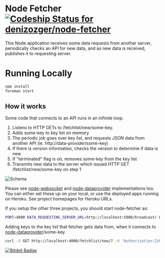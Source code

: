 # Node Fetcher [ ![Codeship Status for denizozger/node-fetcher](https://www.codeship.io/projects/09cdfe10-2e0f-0131-709f-26f2c1e2a692/status?branch=master)](https://www.codeship.io/projects/9380)

This Node application receives some data requests from another server, periodically checks an API for new data, and as new data is received, publishes it to requesting server.

# Running Locally

``` bash
npm install
foreman start
```

## How it works

Some code that connects to an API runs in an infinite loop.

1. Listens to HTTP GETs to /fetchlist/new/some-key.
2. Adds some-key to key list on memory
3. The periodic job goes over key list, and requests JSON data from another API (ie. http://data-provider/some-key)
4. If there is version information, checks the version to determine if data is new
5. If "terminated" flag is on, removes some-key from the key list
6. Transmits new data to the server which issued HTTP GET /fetchlist/new/some-key on step 1

![Schema](http://i39.tinypic.com/2hnrght.png)

Please see [node-websocket](https://github.com/denizozger/node-websocket) and [node-dataprovider](https://github.com/denizozger/node-dataprovider) implementations too. You can either set these up on your local, or use the deployed apps running on Heroku. See project homepages for Heroku URLs.

If you setup the other three projects, you should start node-fetcher as:

``` bash
PORT=4000 DATA_REQUESTING_SERVER_URL=http://localhost:5000/broadcast/ DATA_PROVIDER_HOST=localhost DATA_PROVIDER_PORT=3000 foreman start
```

Adding keys to the key list that fetcher gets data from, when it connects to [node-dataprovider](https://github.com/denizozger/node-dataprovider)/some-key.
``` bash
curl -X GET http://localhost:4000/fetchlist/new/7 -H "Authorization:ZzN0bTMxbg=="
```

[![Bitdeli Badge](https://d2weczhvl823v0.cloudfront.net/denizozger/node-fetcher/trend.png)](https://bitdeli.com/free "Bitdeli Badge")

